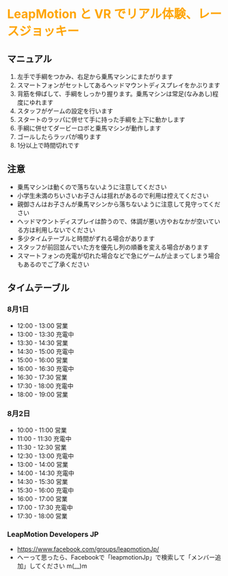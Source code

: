 # <span style="color:orange;">LeapMotion と VR でリアル体験、レースジョッキー
## マニュアル</span>
1. 左手で手綱をつかみ、右足から乗馬マシンにまたがります
1. スマートフォンがセットしてあるヘッドマウントディスプレイをかぶります
1. 背筋を伸ばして、手綱をしっかり握ります。乗馬マシンは常足(なみあし)程度にゆれます
1. スタッフがゲームの設定を行います
1. スタートのラッパに併せて手に持った手綱を上下に動かします
1. 手綱に併せてダービーロボと乗馬マシンが動作します
1. ゴールしたらラッパが鳴ります
1. 1分以上で時間切れです

## 注意
- 乗馬マシンは動くので落ちないように注意してください
- 小学生未満のちいさいお子さんは揺れがあるので利用は控えてください
- 親御さんはお子さんが乗馬マシンから落ちないように注意して見守ってください
- ヘッドマウントディスプレイは酔うので、体調が悪い方やおなかが空いている方は利用しないでください
- 多少タイムテーブルと時間がずれる場合があります
- スタッフが前回並んでいた方を優先し列の順番を変える場合があります
- スマートフォンの充電が切れた場合などで急にゲームが止まってしまう場合もあるのでご了承ください

## タイムテーブル
### 8月1日
- 12:00 - 13:00 営業
- 13:00 - 13:30 充電中
- 13:30 - 14:30 営業
- 14:30 - 15:00 充電中
- 15:00 - 16:00 営業
- 16:00 - 16:30 充電中
- 16:30 - 17:30 営業
- 17:30 - 18:00 充電中
- 18:00 - 19:00 営業

### 8月2日
- 10:00 - 11:00 営業 
- 11:00 - 11:30 充電中 
- 11:30 - 12:30 営業 
- 12:30 - 13:00 充電中 
- 13:00 - 14:00 営業 
- 14:00 - 14:30 充電中 
- 14:30 - 15:30 営業 
- 15:30 - 16:00 充電中 
- 16:00 - 17:00 営業 
- 17:00 - 17:30 充電中 
- 17:30 - 18:00 営業 

### LeapMotion Developers JP
- https://www.facebook.com/groups/leapmotionJp/
- へーって思ったら、Facebookで「leapmotionJp」で検索して「メンバー追加」してください m(__)m
